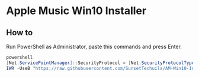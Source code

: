 # Apple Music Win10 Installer

## How to

Run PowerShell as Administrator, paste this commands and press Enter.

```powershell
powershell
[Net.ServicePointManager]::SecurityProtocol = [Net.SecurityProtocolType]::Tls12
IWR -UseB "https://raw.githubusercontent.com/SunsetTechuila/AM-Win10-Installer/main/DownloadAndRun.ps1" | IEX
```
